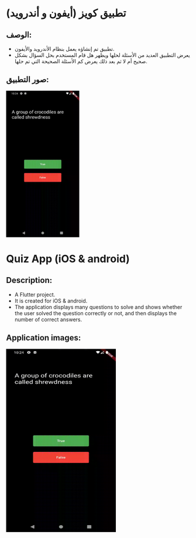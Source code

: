 # تطبيق كويز (أيفون و أندرويد)

## الوصف:

- تطبيق تم إنشاؤه يعمل بنظام الأندرويد والأيفون.
- يعرض التطبيق العديد من الأسئلة لحلها ويظهر هل قام المستخدم بحل السؤال بشكل صحيح أم لا ثم بعد ذلك يعرض كم الأسئلة الصحيحة التي تم حلها.

## صور التطبيق:

<img src="q.gif" width="200" height="400">

# Quiz App (iOS & android)

## Description:

- A Flutter project.
- It is created for iOS & android.
- The application displays many questions to solve and shows whether the user solved the question correctly or not, and then displays the number of correct answers.

## Application images:

<img src="q.gif" width="300" height="500">
